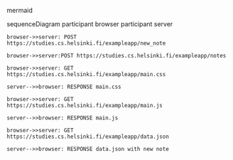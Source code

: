 mermaid

sequenceDiagram
    participant browser
    participant server

    browser->>server: POST https://studies.cs.helsinki.fi/exampleapp/new_note
    
    browser->>server:POST https://studies.cs.helsinki.fi/exampleapp/notes

    browser->>server: GET https://studies.cs.helsinki.fi/exampleapp/main.css
    
    server-->>browser: RESPONSE main.css

    browser->>server: GET https://studies.cs.helsinki.fi/exampleapp/main.js

    server-->>browser: RESPONSE main.js

    browser->>server: GET https://studies.cs.helsinki.fi/exampleapp/data.json
    
    server-->>browser: RESPONSE data.json with new note

